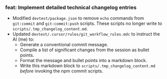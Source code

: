 ### feat: Implement detailed technical changelog entries
- Modified `devtest/package.json` to remove `echo` commands from `git:commit` and `git:commit:push` scripts. These scripts no longer write to `scripts/.tmp_changelog_content.md`.
- Updated `devtest/.cursor/rules/git_workflow_rules.mdc` to instruct the AI (me) to:
    - Generate a conventional commit message.
    - Compile a list of significant changes from the session as bullet points.
    - Format the message and bullet points into a markdown block.
    - Write this markdown block to `scripts/.tmp_changelog_content.md` *before* invoking the npm commit scripts. 